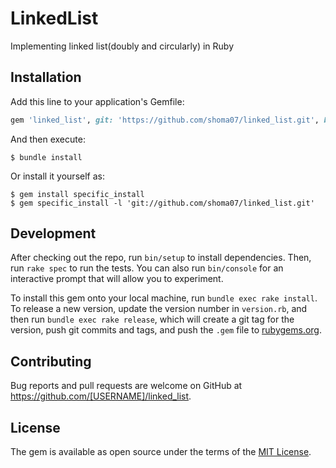 # LinkedList

Implementing linked list(doubly and circularly) in Ruby

## Installation

Add this line to your application's Gemfile:

```ruby
gem 'linked_list', git: 'https://github.com/shoma07/linked_list.git', branch: 'main'
```

And then execute:

    $ bundle install

Or install it yourself as:

    $ gem install specific_install
    $ gem specific_install -l 'git://github.com/shoma07/linked_list.git'


## Development

After checking out the repo, run `bin/setup` to install dependencies. Then, run `rake spec` to run the tests. You can also run `bin/console` for an interactive prompt that will allow you to experiment.

To install this gem onto your local machine, run `bundle exec rake install`. To release a new version, update the version number in `version.rb`, and then run `bundle exec rake release`, which will create a git tag for the version, push git commits and tags, and push the `.gem` file to [rubygems.org](https://rubygems.org).

## Contributing

Bug reports and pull requests are welcome on GitHub at https://github.com/[USERNAME]/linked_list.


## License

The gem is available as open source under the terms of the [MIT License](https://opensource.org/licenses/MIT).
